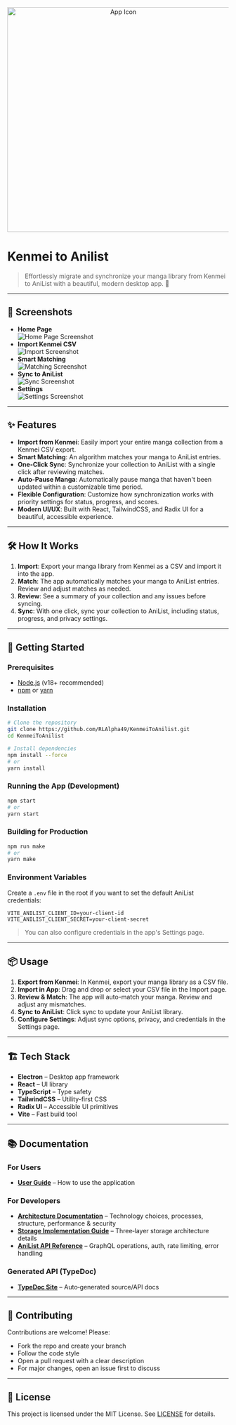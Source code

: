<div align=center>
  <img src="./src/assets/k2a-icon-512x512.png" alt="App Icon" width="512" />
</div>

# Kenmei to Anilist

> Effortlessly migrate and synchronize your manga library from Kenmei to AniList with a beautiful, modern desktop app. 🚀

---

## 📸 Screenshots

- **Home Page**  
  ![Home Page Screenshot](./docs/assets/home-page.png)
- **Import Kenmei CSV**  
  ![Import Screenshot](./docs/assets/import-page.png)
- **Smart Matching**  
  ![Matching Screenshot](./docs/assets/review-page.png)
- **Sync to AniList**  
  ![Sync Screenshot](./docs/assets/sync-page.png)
- **Settings**  
  ![Settings Screenshot](./docs/assets/settings-page.png)

---

## ✨ Features

- **Import from Kenmei**: Easily import your entire manga collection from a Kenmei CSV export.
- **Smart Matching**: An algorithm matches your manga to AniList entries.
- **One-Click Sync**: Synchronize your collection to AniList with a single click after reviewing matches.
- **Auto-Pause Manga**: Automatically pause manga that haven't been updated within a customizable time period.
- **Flexible Configuration**: Customize how synchronization works with priority settings for status, progress, and scores.
- **Modern UI/UX**: Built with React, TailwindCSS, and Radix UI for a beautiful, accessible experience.

---

## 🛠️ How It Works

1. **Import**: Export your manga library from Kenmei as a CSV and import it into the app.
2. **Match**: The app automatically matches your manga to AniList entries. Review and adjust matches as needed.
3. **Review**: See a summary of your collection and any issues before syncing.
4. **Sync**: With one click, sync your collection to AniList, including status, progress, and privacy settings.

---

## 🚀 Getting Started

### Prerequisites

- [Node.js](https://nodejs.org/) (v18+ recommended)
- [npm](https://www.npmjs.com/) or [yarn](https://yarnpkg.com/)

### Installation

```bash
# Clone the repository
git clone https://github.com/RLAlpha49/KenmeiToAnilist.git
cd KenmeiToAnilist

# Install dependencies
npm install --force
# or
yarn install
```

### Running the App (Development)

```bash
npm start
# or
yarn start
```

### Building for Production

```bash
npm run make
# or
yarn make
```

### Environment Variables

Create a `.env` file in the root if you want to set the default AniList credentials:

```env
VITE_ANILIST_CLIENT_ID=your-client-id
VITE_ANILIST_CLIENT_SECRET=your-client-secret
```

> You can also configure credentials in the app's Settings page.

---

## 📦 Usage

1. **Export from Kenmei**: In Kenmei, export your manga library as a CSV file.
2. **Import in App**: Drag and drop or select your CSV file in the Import page.
3. **Review & Match**: The app will auto-match your manga. Review and adjust any mismatches.
4. **Sync to AniList**: Click sync to update your AniList library.
5. **Configure Settings**: Adjust sync options, privacy, and credentials in the Settings page.

---

## 🏗️ Tech Stack

- **Electron** – Desktop app framework
- **React** – UI library
- **TypeScript** – Type safety
- **TailwindCSS** – Utility-first CSS
- **Radix UI** – Accessible UI primitives
- **Vite** – Fast build tool

---

## 📚 Documentation

### For Users

- **[User Guide](./docs/guides/USER_GUIDE.md)** – How to use the application

### For Developers

- **[Architecture Documentation](./docs/guides/ARCHITECTURE.md)** – Technology choices, processes, structure, performance & security
- **[Storage Implementation Guide](./docs/guides/STORAGE_IMPLEMENTATION.md)** – Three‑layer storage architecture details
- **[AniList API Reference](./docs/guides/API_REFERENCE.md)** – GraphQL operations, auth, rate limiting, error handling

### Generated API (TypeDoc)

- **[TypeDoc Site](https://rlalpha49.github.io/KenmeiToAnilist/)** – Auto‑generated source/API docs

---

## 🤝 Contributing

Contributions are welcome! Please:

- Fork the repo and create your branch
- Follow the code style
- Open a pull request with a clear description
- For major changes, open an issue first to discuss

---

## 📄 License

This project is licensed under the MIT License. See [LICENSE](./LICENSE) for details.
